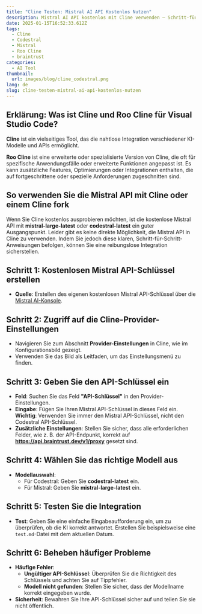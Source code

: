 ```yaml
---
title: "Cline Testen: Mistral AI API Kostenlos Nutzen"
description: Mistral AI API kostenlos mit Cline verwenden – Schritt-für-Schritt-Anleitung zur Integration und Fehlerbehebung.
date: 2025-01-15T16:52:33.612Z
tags:
  - Cline
  - Codestral
  - Mistral
  - Roo Cline
  - braintrust
categories:
  - AI Tool
thumbnail:
  url: images/blog/cline_codestral.png
lang: de
slug: cline-testen-mistral-ai-api-kostenlos-nutzen
---
```


## Erklärung: Was ist Cline und Roo Cline für Visual Studio Code?

**Cline** ist ein vielseitiges Tool, das die nahtlose Integration verschiedener KI-Modelle und APIs ermöglicht.

**Roo Cline** ist eine erweiterte oder spezialisierte Version von Cline, die oft für spezifische Anwendungsfälle oder erweiterte Funktionen angepasst ist. Es kann zusätzliche Features, Optimierungen oder Integrationen enthalten, die auf fortgeschrittene oder spezielle Anforderungen zugeschnitten sind.

## So verwenden Sie die Mistral API mit Cline oder einem Cline fork

Wenn Sie Cline kostenlos ausprobieren möchten, ist die kostenlose Mistral API mit **mistral-large-latest** oder **codestral-latest** ein guter Ausgangspunkt. Leider gibt es keine direkte Möglichkeit, die Mistral API in Cline zu verwenden. Indem Sie jedoch diese klaren, Schritt-für-Schritt-Anweisungen befolgen, können Sie eine reibungslose Integration sicherstellen.

## Schritt 1: Kostenlosen Mistral API-Schlüssel erstellen

- **Quelle**: Erstellen des eigenen kostenlosen Mistral API-Schlüssel über die [Mistral AI-Konsole](https://console.mistral.ai/).

## Schritt 2: Zugriff auf die Cline-Provider-Einstellungen

- Navigieren Sie zum Abschnitt **Provider-Einstellungen** in Cline, wie im Konfigurationsbild gezeigt.
- Verwenden Sie das Bild als Leitfaden, um das Einstellungsmenü zu finden.

## Schritt 3: Geben Sie den API-Schlüssel ein

- **Feld**: Suchen Sie das Feld **"API-Schlüssel"** in den Provider-Einstellungen.
- **Eingabe**: Fügen Sie Ihren Mistral API-Schlüssel in dieses Feld ein. **Wichtig**: Verwenden Sie immer den Mistral API-Schlüssel, nicht den Codestral API-Schlüssel.
- **Zusätzliche Einstellungen**: Stellen Sie sicher, dass alle erforderlichen Felder, wie z. B. der API-Endpunkt, korrekt auf **https://api.braintrust.dev/v1/proxy** gesetzt sind.

## Schritt 4: Wählen Sie das richtige Modell aus

- **Modellauswahl**:
  - Für Codestral: Geben Sie **codestral-latest** ein.
  - Für Mistral: Geben Sie **mistral-large-latest** ein.

## Schritt 5: Testen Sie die Integration

- **Test**: Geben Sie eine einfache Eingabeaufforderung ein, um zu überprüfen, ob die KI korrekt antwortet. Erstellen Sie beispielsweise eine `test.md`-Datei mit dem aktuellen Datum.

## Schritt 6: Beheben häufiger Probleme

- **Häufige Fehler**:
  - **Ungültiger API-Schlüssel**: Überprüfen Sie die Richtigkeit des Schlüssels und achten Sie auf Tippfehler.
  - **Modell nicht gefunden**: Stellen Sie sicher, dass der Modellname korrekt eingegeben wurde.
- **Sicherheit**: Bewahren Sie Ihre API-Schlüssel sicher auf und teilen Sie sie nicht öffentlich.
